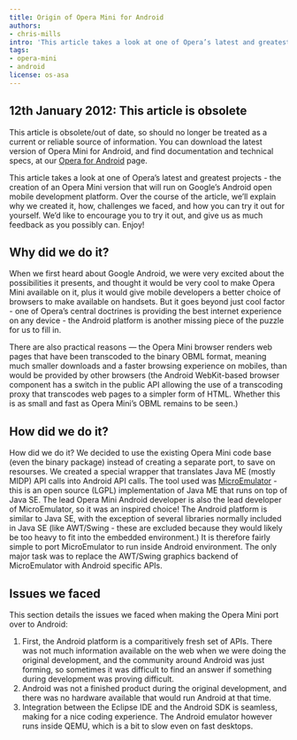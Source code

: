 ```yaml
---
title: Origin of Opera Mini for Android
authors:
- chris-mills
intro: 'This article takes a look at one of Opera’s latest and greatest projects - the creation of an Opera Mini version that will run on Google’s Android open mobile development platform. Over the course of the article, we’ll explain why we created it, how, challenges we faced, and how you can try it out for yourself. We’d like to encourage you to try it out, and give us as much feedback as you possibly can. Enjoy!'
tags:
- opera-mini
- android
license: os-asa
---
```


## 12th January 2012: This article is obsolete

This article is obsolete/out of date, so should no longer be treated as a current or reliable source of information. You can download the latest version of Opera Mini for Android, and find documentation and technical specs, at our [Opera for Android][1] page.

[1]: http://www.opera.com/mobile/android/

This article takes a look at one of Opera’s latest and greatest projects - the creation of an Opera Mini version that will run on Google’s Android open mobile development platform. Over the course of the article, we’ll explain why we created it, how, challenges we faced, and how you can try it out for yourself. We’d like to encourage you to try it out, and give us as much feedback as you possibly can. Enjoy!

## Why did we do it?

When we first heard about Google Android, we were very excited about the possibilities it presents, and thought it would be very cool to make Opera Mini available on it, plus it would give mobile developers a better choice of browsers to make available on handsets. But it goes beyond just cool factor - one of Opera’s central doctrines is providing the best internet experience on any device - the Android platform is another missing piece of the puzzle for us to fill in.

There are also practical reasons — the Opera Mini browser renders web pages that have been transcoded to the binary OBML format, meaning much smaller downloads and a faster browsing experience on mobiles, than would be provided by other browsers (the Android WebKit-based browser component has a switch in the public API allowing the use of a transcoding proxy that transcodes web pages to a simpler form of HTML. Whether this is as small and fast as Opera Mini’s OBML remains to be seen.)

## How did we do it?

How did we do it? We decided to use the existing Opera Mini code base (even the binary package) instead of creating a separate port, to save on resourses. We created a special wrapper that translates Java ME (mostly MIDP) API calls into Android API calls. The tool used was [MicroEmulator][2] - this is an open source (LGPL) implementation of Java ME that runs on top of Java SE. The lead Opera Mini Android developer is also the lead developer of MicroEmulator, so it was an inspired choice! The Android platform is similar to Java SE, with the exception of several libraries normally included in Java SE (like AWT/Swing - these are excluded because they would likely be too heavy to fit into the embedded environment.) It is therefore fairly simple to port MicroEmulator to run inside Android environment. The only major task was to replace the AWT/Swing graphics backend of MicroEmulator with Android specific APIs.

[2]: http://www.microemu.org/

## Issues we faced

This section details the issues we faced when making the Opera Mini port over to Android:

1. First, the Android platform is a comparitively fresh set of APIs. There was not much information available on the web when we were doing the original development, and the community around Android was just forming, so sometimes it was difficult to find an answer if something during development was proving difficult.
2. Android was not a finished product during the original development, and there was no hardware available that would run Android at that time.
3. Integration between the Eclipse IDE and the Android SDK is seamless, making for a nice coding experience. The Android emulator however runs inside QEMU, which is a bit to slow even on fast desktops.
